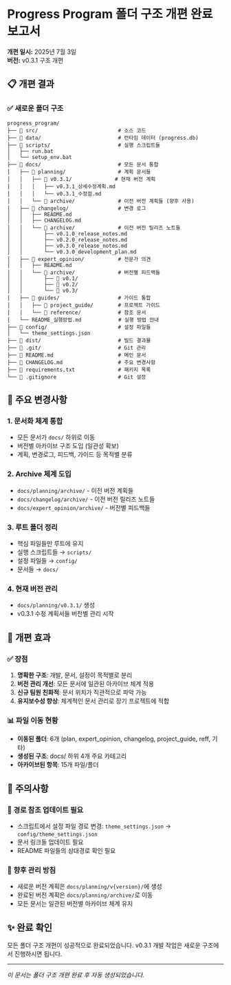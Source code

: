 # Progress Program 폴더 구조 개편 완료 보고서

**개편 일시:** 2025년 7월 3일  
**버전:** v0.3.1 구조 개편

## 📋 개편 결과

### ✅ **새로운 폴더 구조**

```
progress_program/
├── 📁 src/                          # 소스 코드
├── 📁 data/                         # 런타임 데이터 (progress.db)
├── 📁 scripts/                      # 실행 스크립트들
│   ├── run.bat
│   └── setup_env.bat
├── 📁 docs/                         # 모든 문서 통합
│   ├── 📁 planning/                 # 계획 문서들
│   │   ├── 📁 v0.3.1/              # 현재 버전 계획
│   │   │   ├── v0.3.1_상세수정계획.md
│   │   │   └── v0.3.1_수정점.md
│   │   └── 📁 archive/              # 이전 버전 계획들 (향후 사용)
│   ├── 📁 changelog/                # 변경 로그
│   │   ├── README.md
│   │   ├── CHANGELOG.md
│   │   └── 📁 archive/              # 이전 버전 릴리즈 노트들
│   │       ├── v0.1.0_release_notes.md
│   │       ├── v0.2.0_release_notes.md
│   │       ├── v0.3.0_release_notes.md
│   │       └── v0.3.0_development_plan.md
│   ├── 📁 expert_opinion/           # 전문가 의견
│   │   ├── README.md
│   │   └── 📁 archive/              # 버전별 피드백들
│   │       ├── 📁 v0.1/
│   │       ├── 📁 v0.2/
│   │       └── 📁 v0.3/
│   ├── 📁 guides/                   # 가이드 통합
│   │   ├── 📁 project_guide/        # 프로젝트 가이드
│   │   └── 📁 reference/            # 참조 문서
│   └── README_실행방법.md            # 실행 방법 안내
├── 📁 config/                       # 설정 파일들
│   └── theme_settings.json
├── 📁 dist/                         # 빌드 결과물
├── 📁 .git/                         # Git 관리
├── 📄 README.md                     # 메인 문서
├── 📄 CHANGELOG.md                  # 주요 변경사항
├── 📄 requirements.txt              # 패키지 목록
└── 📄 .gitignore                    # Git 설정
```

## 🔄 **주요 변경사항**

### 1. **문서화 체계 통합**
- 모든 문서가 `docs/` 하위로 이동
- 버전별 아카이브 구조 도입 (일관성 확보)
- 계획, 변경로그, 피드백, 가이드 등 목적별 분류

### 2. **Archive 체계 도입**
- `docs/planning/archive/` - 이전 버전 계획들
- `docs/changelog/archive/` - 이전 버전 릴리즈 노트들  
- `docs/expert_opinion/archive/` - 버전별 피드백들

### 3. **루트 폴더 정리**
- 핵심 파일들만 루트에 유지
- 실행 스크립트들 → `scripts/`
- 설정 파일들 → `config/`
- 문서들 → `docs/`

### 4. **현재 버전 관리**
- `docs/planning/v0.3.1/` 생성
- v0.3.1 수정 계획서들 버전별 관리 시작

## 🎯 **개편 효과**

### ✅ **장점**
1. **명확한 구조**: 개발, 문서, 설정이 목적별로 분리
2. **버전 관리 개선**: 모든 문서에 일관된 아카이브 체계 적용
3. **신규 팀원 친화적**: 문서 위치가 직관적으로 파악 가능
4. **유지보수성 향상**: 체계적인 문서 관리로 장기 프로젝트에 적합

### 📊 **파일 이동 현황**
- **이동된 폴더**: 6개 (plan, expert_opinion, changelog, project_guide, reff, 기타)
- **생성된 구조**: docs/ 하위 4개 주요 카테고리
- **아카이브된 항목**: 15개 파일/폴더

## 📝 **주의사항**

### 🔧 **경로 참조 업데이트 필요**
- 스크립트에서 설정 파일 경로 변경: `theme_settings.json` → `config/theme_settings.json`
- 문서 링크들 업데이트 필요
- README 파일들의 상대경로 확인 필요

### 🔄 **향후 관리 방침**
- 새로운 버전 계획은 `docs/planning/v{version}/`에 생성
- 완료된 버전 계획은 `docs/planning/archive/`로 이동
- 모든 문서는 일관된 버전별 아카이브 체계 유지

## ✨ **완료 확인**

모든 폴더 구조 개편이 성공적으로 완료되었습니다. 
v0.3.1 개발 작업은 새로운 구조에서 진행하시면 됩니다.

---
*이 문서는 폴더 구조 개편 완료 후 자동 생성되었습니다.* 